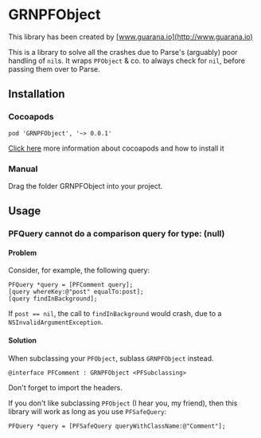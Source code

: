 # GRNPFObject #

This library has been created by [www.guarana.io](http://www.guarana.io)

This is a library to solve all the crashes due to Parse's (arguably) poor handling of `nil`s.
It wraps `PFObject` & co. to always check for `nil`, before passing them over to Parse.

## Installation 

### Cocoapods

```
pod 'GRNPFObject', '~> 0.0.1'
```

[Click here](https://guides.cocoapods.org/using/getting-started.html) more information about cocoapods and how to install it 

### Manual

Drag the folder GRNPFObject into your project.


## Usage

### PFQuery cannot do a comparison query for type: (null)

#### Problem

Consider, for example, the following query:

```
PFQuery *query = [PFComment query];
[query whereKey:@"post" equalTo:post];
[query findInBackground];
```

If `post == nil`, the call to `findInBackground` would crash, due to a `NSInvalidArgumentException`.

#### Solution

When subclassing your `PFObject`, sublass `GRNPFObject` instead.

```
@interface PFComment : GRNPFObject <PFSubclassing>

```
Don't forget to import the headers.

If you don't like subclassing `PFObject` (I hear you, my friend), then this library will work as long as you use `PFSafeQuery`:

```
PFQuery *query = [PFSafeQuery queryWithClassName:@"Comment"];
```
